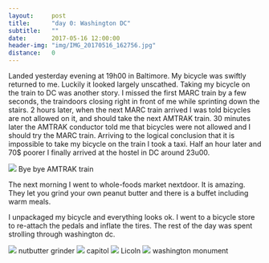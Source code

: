 ```yaml
---
layout:     post
title:      "day 0: Washington DC"
subtitle:   ""
date:       2017-05-16 12:00:00
header-img: "img/IMG_20170516_162756.jpg"
distance:   0
---
```


Landed yesterday evening at 19h00 in Baltimore.
My bicycle was swiftly returned to me.
Luckily it looked largely unscathed.
Taking my bicycle on the train to DC was another story.
I missed the first MARC train by a few seconds, the traindoors closing right in front of me while sprinting down the stairs.
2 hours later, when the next MARC train arrived I was told bicycles are not allowed on it, and should take the next AMTRAK train.
30 minutes later the AMTRAK conductor told me that bicycles were not allowed and I should try the MARC train.
Arriving to the logical conclusion that it is impossible to take my bicycle on the train I took a taxi.
Half an hour later and 70$ poorer I finally arrived at the hostel in DC around 23u00.


<img src="{{ site.baseurl }}/img/IMG_20170515_210415.jpg">
<span class="caption text-muted">Bye bye AMTRAK train</span>


The next morning I went to whole-foods market nextdoor.
It is amazing. They let you grind your own peanut butter 
and there is a buffet including warm meals.

I unpackaged my bicycle and everything looks ok.
I went to a bicycle store to re-attach the pedals and inflate the tires.
The rest of the day was spent strolling through washington dc.

<img src="{{ site.baseurl }}/img/IMG_20170516_081941.jpg">
<span class="caption text-muted">nutbutter grinder</span>


<img src="{{ site.baseurl }}/img/IMG_20170516_162756.jpg">
<span class="caption text-muted">capitol</span>


<img src="{{ site.baseurl }}/img/IMG_20170516_144933.jpg">
<span class="caption text-muted">Licoln</span>


<img src="{{ site.baseurl }}/img/IMG_20170516_145014.jpg">
<span class="caption text-muted">washington monument</span>
